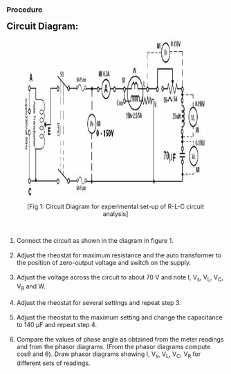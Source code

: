 ### Procedure
<p>
								<span style="background-color: rgb(255, 255, 255); font-size: 21px;"><b>Circuit Diagram:</b></span>
								<br><figure style="text-align:center">
									  <img alt="" src="images/pica4.jpg" style="width:840px; height:380px;">
									  <figcaption>[Fig 1: Circuit Diagram for experimental set-up of R-L-C circuit analysis]</figcaption>
								</figure><br>
								<p>
								<ol type="1">
								<li>Connect the circuit as shown in the diagram in figure 1.</li>
								<br><li>Adjust the rheostat for maximum resistance and the auto transformer to the position of zero-output voltage and switch on the supply.</li> 
								<br><li>Adjust the voltage across the circuit to about 70 V and note I, V<sub>s</sub>, V<sub>L</sub>, V<sub>C</sub>, V<sub>R</sub> and W.</li>
								<br><li> Adjust the rheostat for several settings and repeat step 3.</li>
								<br><li>Adjust the rheostat to the maximum setting and change the capacitance to 140 μF and repeat step 4.</li>
								<br><li> Compare the values of phase angle as obtained from the meter readings and from the phasor diagrams. (From the phasor diagrams compute cosθ and θ).
									Draw phasor diagrams showing I, V<sub>s</sub>, V<sub>L</sub>, V<sub>C</sub>, V<sub>R</sub> for different sets of readings.</li>
								<br>
								<br>
								<br>
								</ol>
								</p>
							</p>     
							<script id="MathJax-script" async src="https://cdn.jsdelivr.net/npm/mathjax@3/es5/tex-mml-chtml.js"></script>
